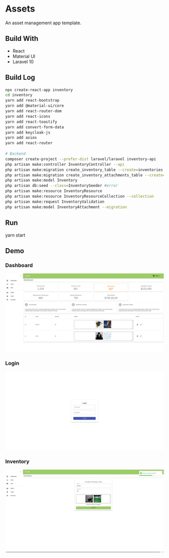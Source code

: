 # Assets

An asset management app template.

## Build With

- React
- Material UI
- Laravel 10

## Build Log

```bash
npx create-react-app inventory
cd inventory
yarn add react-bootstrap
yarn add @material-ui/core
yarn add react-router-dom
yarn add react-icons
yarn add react-toastify
yarn add convert-form-data
yarn add keycloak-js
yarn add axios
yarn add react-router

# Backend
composer create-project --prefer-dist laravel/laravel inventory-api
php artisan make:controller InventoryController --api
php artisan make:migration create_inventory_table --create=inventories
php artisan make:migration create_inventory_attachments_table --create=inventory_attachments
php artisan make:model Inventory
php artisan db:seed --class=InventorySeeder #error
php artisan make:resource InventoryResource
php artisan make:resource InventoryResourceCollection --collection
php artisan make:request InventoryValidation
php artisan make:model InventoryAttachment --migration
```

## Run

yarn start

## Demo

### Dashboard

![Last Progress](./dashboard.png)

### Login

![Last Progress](./login.png)

### Inventory

![Last Progress](./inventory.png)
